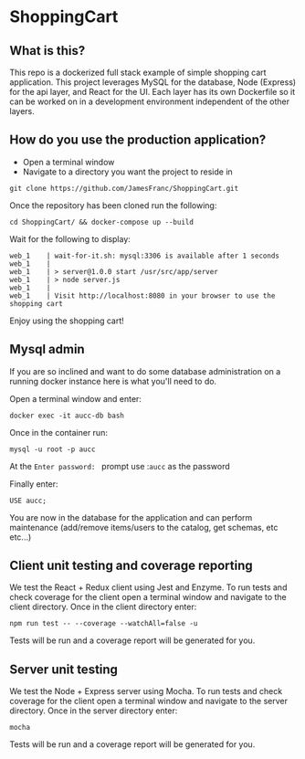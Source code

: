 # ShoppingCart

## What is this?

This repo is a dockerized full stack example of simple shopping cart application. This project leverages MySQL for the database, Node (Express) for the api layer, and React for the UI. Each layer has its own Dockerfile so it can be worked on in a development environment independent of the other layers.

## How do you use the production application?
- Open a terminal window
- Navigate to a directory you want the project to reside in
```
git clone https://github.com/JamesFranc/ShoppingCart.git
```

Once the repository has been cloned run the following:

```
cd ShoppingCart/ && docker-compose up --build
```
Wait for the following to display:

```
web_1    | wait-for-it.sh: mysql:3306 is available after 1 seconds
web_1    | 
web_1    | > server@1.0.0 start /usr/src/app/server
web_1    | > node server.js
web_1    | 
web_1    | Visit http://localhost:8080 in your browser to use the shopping cart
```

Enjoy using the shopping cart!

## Mysql admin
If you are so inclined and want to do some database administration on a running docker instance here is what you'll need to do.

Open a terminal window and enter: 
```
docker exec -it aucc-db bash
```
Once in the container run:
```
mysql -u root -p aucc
```
At the `Enter password: ` prompt use :`aucc` as the password

Finally enter:
```
USE aucc;
```
You are now in the database for the application and can perform maintenance (add/remove items/users to the catalog, get schemas, etc etc...)



## Client unit testing and coverage reporting
We test the React + Redux client using Jest and Enzyme. To run tests and check coverage for the client open a terminal window and navigate to the client directory.
Once in the client directory enter:

```
npm run test -- --coverage --watchAll=false -u
```

Tests will be run and a coverage report will be generated for you.

## Server unit testing
We test the Node + Express server using Mocha. To run tests and check coverage for the client open a terminal window and navigate to the server directory.
Once in the server directory enter:

```
mocha
```

Tests will be run and a coverage report will be generated for you.

